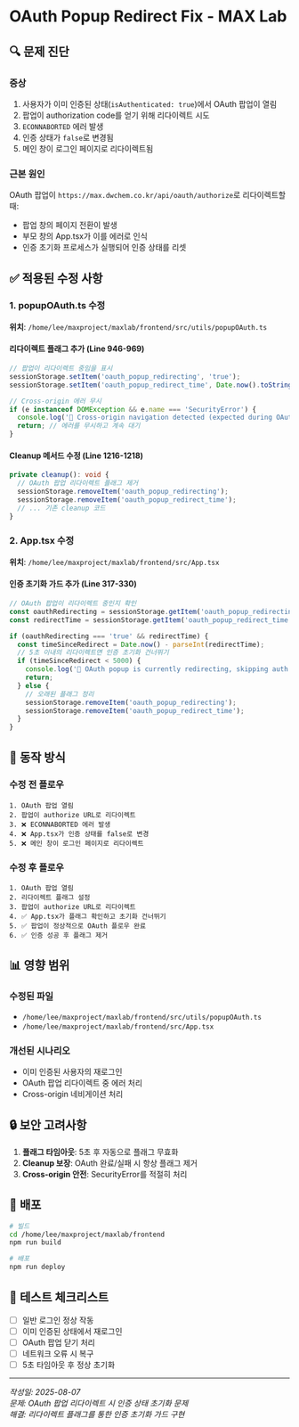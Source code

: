 # OAuth Popup Redirect Fix - MAX Lab

## 🔍 문제 진단

### 증상
1. 사용자가 이미 인증된 상태(`isAuthenticated: true`)에서 OAuth 팝업이 열림
2. 팝업이 authorization code를 얻기 위해 리다이렉트 시도
3. `ECONNABORTED` 에러 발생
4. 인증 상태가 `false`로 변경됨
5. 메인 창이 로그인 페이지로 리다이렉트됨

### 근본 원인
OAuth 팝업이 `https://max.dwchem.co.kr/api/oauth/authorize`로 리다이렉트할 때:
- 팝업 창의 페이지 전환이 발생
- 부모 창의 App.tsx가 이를 에러로 인식
- 인증 초기화 프로세스가 실행되어 인증 상태를 리셋

## ✅ 적용된 수정 사항

### 1. **popupOAuth.ts 수정**
**위치**: `/home/lee/maxproject/maxlab/frontend/src/utils/popupOAuth.ts`

#### 리다이렉트 플래그 추가 (Line 946-969)
```typescript
// 팝업이 리다이렉트 중임을 표시
sessionStorage.setItem('oauth_popup_redirecting', 'true');
sessionStorage.setItem('oauth_popup_redirect_time', Date.now().toString());

// Cross-origin 에러 무시
if (e instanceof DOMException && e.name === 'SecurityError') {
  console.log('🔄 Cross-origin navigation detected (expected during OAuth flow)');
  return; // 에러를 무시하고 계속 대기
}
```

#### Cleanup 메서드 수정 (Line 1216-1218)
```typescript
private cleanup(): void {
  // OAuth 팝업 리다이렉트 플래그 제거
  sessionStorage.removeItem('oauth_popup_redirecting');
  sessionStorage.removeItem('oauth_popup_redirect_time');
  // ... 기존 cleanup 코드
}
```

### 2. **App.tsx 수정**
**위치**: `/home/lee/maxproject/maxlab/frontend/src/App.tsx`

#### 인증 초기화 가드 추가 (Line 317-330)
```typescript
// OAuth 팝업이 리다이렉트 중인지 확인
const oauthRedirecting = sessionStorage.getItem('oauth_popup_redirecting');
const redirectTime = sessionStorage.getItem('oauth_popup_redirect_time');

if (oauthRedirecting === 'true' && redirectTime) {
  const timeSinceRedirect = Date.now() - parseInt(redirectTime);
  // 5초 이내의 리다이렉트면 인증 초기화 건너뛰기
  if (timeSinceRedirect < 5000) {
    console.log('🔄 OAuth popup is currently redirecting, skipping auth initialization');
    return;
  } else {
    // 오래된 플래그 정리
    sessionStorage.removeItem('oauth_popup_redirecting');
    sessionStorage.removeItem('oauth_popup_redirect_time');
  }
}
```

## 🎯 동작 방식

### 수정 전 플로우
```
1. OAuth 팝업 열림
2. 팝업이 authorize URL로 리다이렉트
3. ❌ ECONNABORTED 에러 발생
4. ❌ App.tsx가 인증 상태를 false로 변경
5. ❌ 메인 창이 로그인 페이지로 리다이렉트
```

### 수정 후 플로우
```
1. OAuth 팝업 열림
2. 리다이렉트 플래그 설정
3. 팝업이 authorize URL로 리다이렉트
4. ✅ App.tsx가 플래그 확인하고 초기화 건너뛰기
5. ✅ 팝업이 정상적으로 OAuth 플로우 완료
6. ✅ 인증 성공 후 플래그 제거
```

## 📊 영향 범위

### 수정된 파일
- `/home/lee/maxproject/maxlab/frontend/src/utils/popupOAuth.ts`
- `/home/lee/maxproject/maxlab/frontend/src/App.tsx`

### 개선된 시나리오
- 이미 인증된 사용자의 재로그인
- OAuth 팝업 리다이렉트 중 에러 처리
- Cross-origin 네비게이션 처리

## 🔒 보안 고려사항

1. **플래그 타임아웃**: 5초 후 자동으로 플래그 무효화
2. **Cleanup 보장**: OAuth 완료/실패 시 항상 플래그 제거
3. **Cross-origin 안전**: SecurityError를 적절히 처리

## 🚀 배포

```bash
# 빌드
cd /home/lee/maxproject/maxlab/frontend
npm run build

# 배포
npm run deploy
```

## 📝 테스트 체크리스트

- [ ] 일반 로그인 정상 작동
- [ ] 이미 인증된 상태에서 재로그인
- [ ] OAuth 팝업 닫기 처리
- [ ] 네트워크 오류 시 복구
- [ ] 5초 타임아웃 후 정상 초기화

---

*작성일: 2025-08-07*  
*문제: OAuth 팝업 리다이렉트 시 인증 상태 초기화 문제*  
*해결: 리다이렉트 플래그를 통한 인증 초기화 가드 구현*